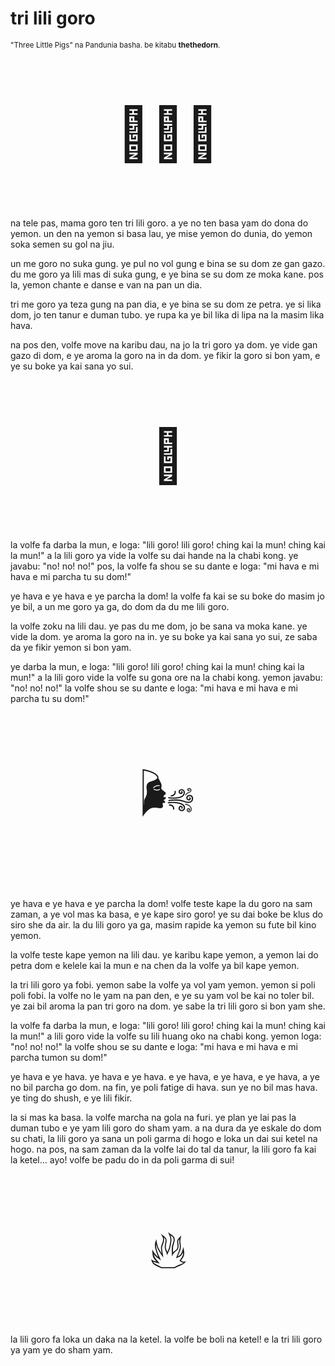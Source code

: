 # tri lili goro

<small>"Three Little Pigs" na Pandunia basha. be kitabu **thethedorn**.</small>

<p style="font-size:6em;text-align:center;">🐷🐷🐷</p>

na tele pas, mama goro ten tri lili goro.
a ye no ten basa yam do dona do yemon.
un den na yemon si basa lau, ye mise yemon do dunia,
do yemon soka semen su gol na jiu.

un me goro no suka gung.
ye pul no vol gung e bina se su dom ze gan gazo.
du me goro ya lili mas di suka gung,
e ye bina se su dom ze moka kane.
pos la, yemon chante e danse e van na pan un dia.

tri me goro ya teza gung na pan dia,
e ye bina se su dom ze petra.
ye si lika dom,
jo ten tanur e duman tubo.
ye rupa ka ye bil lika di lipa na la masim lika hava.

na pos den, volfe move na karibu dau, na jo la tri goro ya dom.
ye vide gan gazo di dom,
e ye aroma la goro na in da dom.
ye fikir la goro si bon yam,
e ye su boke ya kai sana yo sui.

<p style="font-size:6em;text-align:center;">🐺</p>

la volfe fa darba la mun, e loga:
"lili goro! lili goro! ching kai la mun! ching kai la mun!"
a la lili goro ya vide la volfe su dai hande na la chabi kong.
ye javabu: "no! no! no!"
pos, la volfe fa shou se su dante e loga:
"mi hava e mi hava e mi parcha tu su dom!"

ye hava e ye hava e ye parcha la dom!
la volfe fa kai se su boke do masim jo ye bil,
a un me goro ya ga,
do dom da du me lili goro.

la volfe zoku na lili dau.
ye pas du me dom, jo be sana va moka kane.
ye vide la dom.
ye aroma la goro na in.
ye su boke ya kai sana yo sui,
ze saba da ye fikir yemon si bon yam.

ye darba la mun, e loga:
"lili goro! lili goro! ching kai la mun! ching kai la mun!"
a la lili goro vide la volfe su gona ore na la chabi kong.
yemon javabu: "no! no! no!"
la volfe shou se su dante e loga:
"mi hava e mi hava e mi parcha tu su dom!"

<p style="font-size:6em;text-align:center;">🌬️</p>

ye hava e ye hava e ye parcha la dom!
volfe teste kape la du goro na sam zaman,
a ye vol mas ka basa, e ye kape siro goro!
ye su dai boke be klus do siro she da air.
la du lili goro ya ga, masim rapide ka yemon su fute bil kino yemon.

la volfe teste kape yemon na lili dau.
ye karibu kape yemon,
a yemon lai do petra dom e kelele kai la mun
e na chen da la volfe ya bil kape yemon.

la tri lili goro ya fobi.
yemon sabe la volfe ya vol yam yemon.
yemon si poli poli fobi.
la volfe no le yam na pan den,
e ye su yam vol be kai no toler bil.
ye zai bil aroma la pan tri goro na dom.
ye sabe la tri lili goro si bon yam she.

la volfe fa darba la mun, e loga:
"lili goro! lili goro! ching kai la mun! ching kai la mun!"
a lili goro vide la volfe su lili huang oko na chabi kong.
yemon loga: "no! no! no!"
la volfe shou se su dante e loga:
"mi hava e mi hava e mi parcha tumon su dom!"

ye hava e ye hava.
ye hava e ye hava.
e ye hava, e ye hava, e ye hava,
a ye no bil parcha go dom.
na fin, ye poli fatige di hava.
sun ye no bil mas hava.
ye ting do shush,
e ye lili fikir.

la si mas ka basa.
la volfe marcha na gola na furi.
ye plan ye lai pas la duman tubo e ye yam lili goro do sham yam.
a na dura da ye eskale do dom su chati,
la lili goro ya sana un poli garma di hogo e loka un dai sui ketel na hogo.
na pos, na sam zaman da la volfe lai do tal da tanur,
la lili goro fa kai la ketel...
ayo! volfe be padu do in da poli garma di sui!

<p style="font-size:6em;text-align:center;">🔥</p>

la lili goro fa loka un daka na la ketel.
la volfe be boli na ketel!
e la tri lili goro ya yam ye do sham yam.

